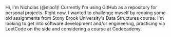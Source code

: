 Hi, I'm Nicholas (@nloo1)! Currently I'm using GitHub as a repository for personal projects. Right now, I wanted to challenge myself by redoing some old assignments from Stony Brook University's Data Structures course. 
I'm looking to get into software development and/or engineering, practicing via LeetCode on the side and considering a course at Codecademy.

<!---
NLoo1/NLoo1 is a ✨ special ✨ repository because its `README.md` (this file) appears on your GitHub profile.
You can click the Preview link to take a look at your changes.
--->
